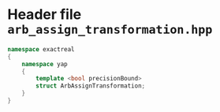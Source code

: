 # Header file `arb_assign_transformation.hpp`

``` cpp
namespace exactreal
{
    namespace yap
    {
        template <bool precisionBound>
        struct ArbAssignTransformation;
    }
}
```
